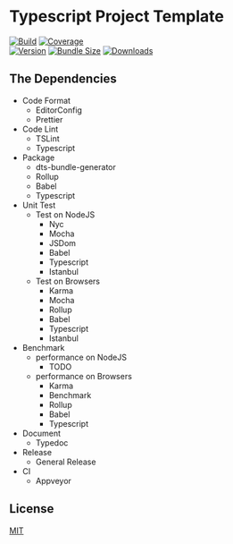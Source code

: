 # Typescript Project Template

[![Build][build-badge]][ci]
[![Coverage][cover-badge]][cover]
<br/>
[![Version][version-badge]][npm]
[![Bundle Size][bundle-badge]][bundle]
[![Downloads][downloads-badge]][npm]

## The Dependencies

- Code Format
  - EditorConfig
  - Prettier
- Code Lint
  - TSLint
  - Typescript
- Package
  - dts-bundle-generator
  - Rollup
  - Babel
  - Typescript
- Unit Test
  - Test on NodeJS
    - Nyc
    - Mocha
    - JSDom
    - Babel
    - Typescript
    - Istanbul
  - Test on Browsers
    - Karma
    - Mocha
    - Rollup
    - Babel
    - Typescript
    - Istanbul
- Benchmark
  - performance on NodeJS
    - TODO
  - performance on Browsers
    - Karma
    - Benchmark
    - Rollup
    - Babel
    - Typescript
- Document
  - Typedoc
- Release
  - General Release
- CI
  - Appveyor

## License

[MIT](http://opensource.org/licenses/MIT)

[ci]: https://ci.appveyor.com/project/tao-zeng/ts-pt/branch/alpha
[build-badge]: https://img.shields.io/appveyor/ci/tao-zeng/ts-pt/alpha.svg
[cover]: https://codecov.io/github/tao-zeng/ts.pt/branch/alpha
[cover-badge]: https://img.shields.io/codecov/c/github/tao-zeng/ts.pt/alpha.svg

[npm]: https://www.npmjs.com/package/ts.pt/v/alpha
[downloads-badge]: https://img.shields.io/npm/dt/ts.pt.svg

[version-badge]: https://img.shields.io/npm/v/ts.pt/alpha.svg
[bundle]: https://bundlephobia.com/result?p=ts.pt@alpha
[bundle-badge]: https://img.shields.io/bundlephobia/minzip/ts.pt/alpha.svg
